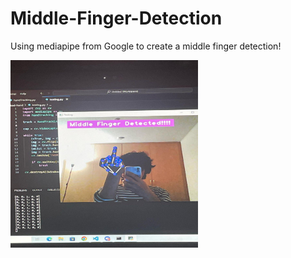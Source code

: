 # Middle-Finger-Detection

Using mediapipe from Google to create a middle finger detection!


<img src="https://github.com/phamkinhquoc2002/middle-finger-detection/blob/main/middle_finger.jpg" alt="test_img" width="300" height="300">



